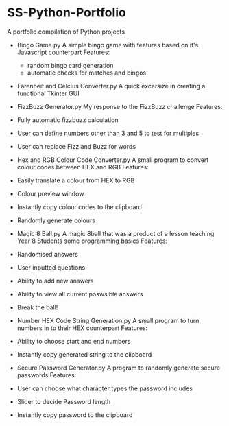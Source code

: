 # SS-Python-Portfolio
A portfolio compilation of Python projects

- Bingo Game.py
  A simple bingo game with features based on it's Javascript counterpart
 Features:
  - random bingo card generation
  - automatic checks for matches and bingos
 
 - Farenheit and Celcius Converter.py
  A quick excersize in creating a functional Tkinter GUI
 
 - FizzBuzz Generator.py
  My response to the FizzBuzz challenge
 Features:
  - Fully automatic fizzbuzz calculation
  - User can define numbers other than 3 and 5 to test for multiples
  - User can replace Fizz and Buzz for words
 
 - Hex and RGB Colour Code Converter.py
  A small program to convert colour codes between HEX and RGB
 Features:
  - Easily translate a colour from HEX to RGB
  - Colour preview window
  - Instantly copy colour codes to the clipboard
  - Randomly generate colours
 
 - Magic 8 Ball.py
  A magic 8ball that was a product of a lesson teaching Year 8 Students some programming basics
 Features:
  - Randomised answers
  - User inputted questions
  - Ability to add new answers
  - Ability to view all current poswsible answers
  - Break the ball!
 
 - Number HEX Code String Generation.py
  A small program to turn numbers in to their HEX counterpart
 Features:
  - Ability to choose start and end numbers
  - Instantly copy generated string to the clipboard
 
 - Secure Password Generator.py
  A program to randomly generate secure passwords
 Features:
  - User can choose what character types the password includes
  - Slider to decide Password length
  - Instantly copy password to the clipboard
